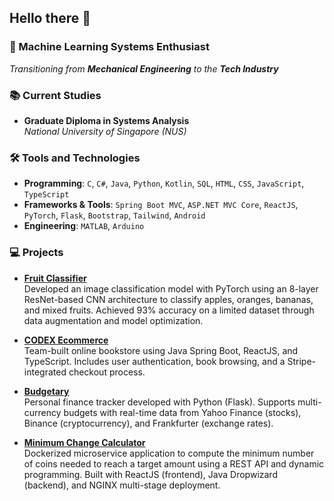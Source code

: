 ## Hello there 👋

### 🚀 Machine Learning Systems Enthusiast

*Transitioning from **Mechanical Engineering** to the **Tech Industry***

### 📚 Current Studies

- **Graduate Diploma in Systems Analysis**  
  *National University of Singapore (NUS)*

### 🛠️ Tools and Technologies

- **Programming**: `C`, `C#`, `Java`, `Python`, `Kotlin`, `SQL`, `HTML`, `CSS`,
  `JavaScript`, `TypeScript`  
- **Frameworks & Tools**: `Spring Boot MVC`, `ASP.NET MVC Core`, `ReactJS`, `PyTorch`,
  `Flask`, `Bootstrap`, `Tailwind`, `Android`
- **Engineering**: `MATLAB`, `Arduino`

### 💻 Projects

- [**Fruit Classifier**](https://github.com/Ammmoe/Fruit-Classifier)  
  Developed an image classification model with PyTorch using an 8-layer
  ResNet-based CNN architecture to classify apples, oranges, bananas, and mixed
  fruits. Achieved 93% accuracy on a limited dataset through data augmentation
  and model optimization.

- [**CODEX Ecommerce**](https://github.com/GDIPSA60-Team-5/simba-ecommerce)  
  Team-built online bookstore using Java Spring Boot, ReactJS, and TypeScript.
  Includes user authentication, book browsing, and a Stripe-integrated checkout process.

- [**Budgetary**](https://github.com/Ammmoe/Budgetary)  
  Personal finance tracker developed with Python (Flask). Supports
  multi-currency budgets with real-time data from Yahoo Finance (stocks),
  Binance (cryptocurrency), and Frankfurter (exchange rates).

- [**Minimum Change Calculator**](https://github.com/Ammmoe/2025_AungMyinMoe)  
  Dockerized microservice application to compute the minimum number of coins needed
  to reach a target amount using a REST API and dynamic programming. Built with ReactJS
  (frontend), Java Dropwizard (backend), and NGINX multi-stage deployment.


